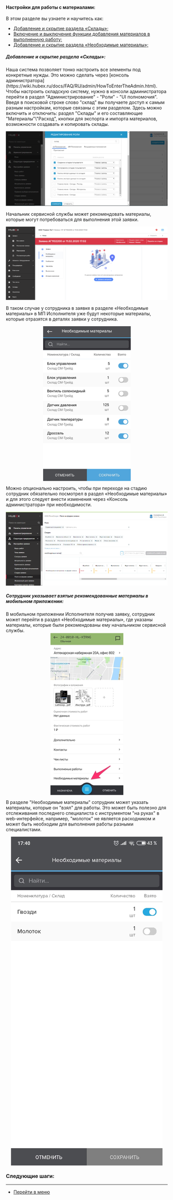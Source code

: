 #### Настройки для работы с материалами:
В этом разделе вы узнаете и научитесь как:
<html>
  <meta charset="utf-8">
  <title>Быстрый переход внутри документа</title>
 <ul>
       <li><a href="#twrm"> Добавление и скрытие раздела «Склады»;</a></li>
       <li><a href="#mia">Включение и выключение функции добавления материалов в выполненную работу; </a></li>
      <li><a href="#mias">Добавление и скрытие раздела «Необходимые материалы»; </a></li>

 </ul>
</html>

<h5 id="twrm">Добавление и скрытие раздела «Склады»: </h5>
Наша система позволяет тонко настроить все элементы под конкретные нужды. Это можно сделать через [консоль администратора](https://wiki.hubex.ru/docs/FAQ/RU/admin/HowToEnterTheAdmin.html). Чтобы настроить складскую систему, нужно в консоли администратора перейти в раздел "Администрирование" - "Роли" - "UI полномочия". Введя в поисковой строке слово "склад" вы получаете доступ к самым разным настройкам, которые связаны с этим разделом. Здесь можно включить и отключить: раздел "Склады" и его составляющие "Материалы"\"Расход", кнопки для экспорта и импорта материалов, возможности создавать и копировать склады. 

![swm.png](/attachments/images/FAQ/USER/SettingsWithMaterials/swm.png)

Начальник сервисной службы может рекомендовать материалы, которые могут потребоваться для выполнения этой заявки.

![twm2.png](/attachments/images/FAQ/USER/TicketWithMaterials/twm2.png)

В таком случае у сотрудника в заявке в разделе «Необходимые материалы» в МП Исполнителя уже будут некоторые материалы, которые отразятся в деталях заявки у сотрудника.

<div>
  <img  style="margin: 0 auto; display: block; max-width: 100%;" src="/attachments/images/FAQ/USER/TicketWithMaterials/twm3.jpg" />
</div>

Можно опционально настроить, чтобы при переходе на стадию сотрудник обязательно посмотрел в раздел «Необходимые материалы» и для этого следует внести изменения через «Консоль администратора» при необходимости. 

![twm7.PNG](/attachments/images/FAQ/USER/TicketWithMaterials/twm7.PNG)

<h5 id="mia">Сотрудник указывает взятые рекомендованные материалы в мобильном приложении: </h5>
В мобильном приложении Исполнителя получив заявку, сотрудник может перейти в раздел «Необходимые материалы», где указаны материалы, которые были рекомендованы ему начальником сервисной службы.

<div>
  <img  style="margin: 0 auto; display: block; max-width: 100%;" src="/attachments/images/FAQ/USER/TicketWithMaterials/twm4.jpg" />
</div>

В разделе "Необходимые материалы" сотрудник может указать материалы, которые он "взял" для работы. Это может быть полезно для отслеживания последнего специалиста с инструментом "на руках" в web-интерфейсе, например, "молоток" не является расходником и может быть необходим для выполнения работы разными специалистами.

<div>
  <img  style="margin: 0 auto; display: block; max-width: 100%;" src="/attachments/images/FAQ/USER/TicketWithMaterials/twm5.jpg" />
</div>



### Следующие шаги:


___
- [Перейти в меню](http://wiki.hubex.ru)

